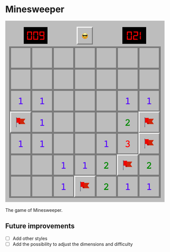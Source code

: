 # Minesweeper

![ScreenShot](/10_Minesweeper/ScreenShot.png?raw=true "Screenshot of Minesweeper")

The game of Minesweeper.

## Future improvements
- [ ] Add other styles
- [ ] Add the possibility to adjust the dimensions and difficulty